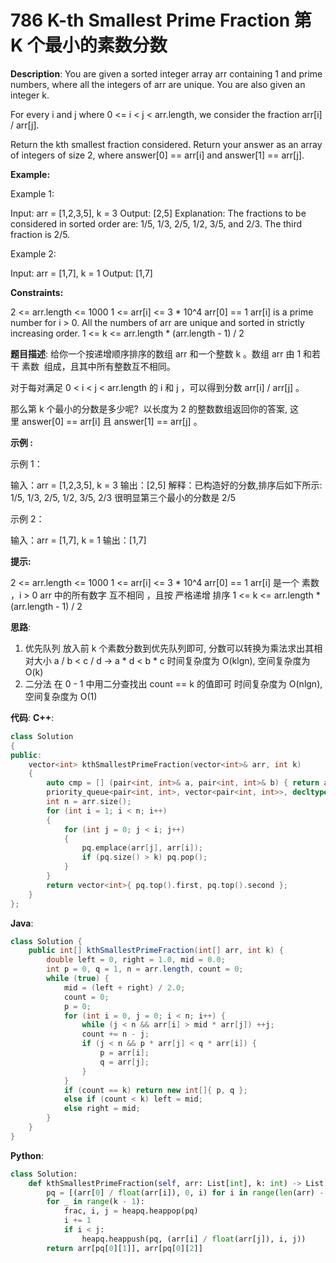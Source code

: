 # 786 K-th Smallest Prime Fraction 第 K 个最小的素数分数

__Description__:
You are given a sorted integer array arr containing 1 and prime numbers, where all the integers of arr are unique. You are also given an integer k.

For every i and j where 0 <= i < j < arr.length, we consider the fraction arr[i] / arr[j].

Return the kth smallest fraction considered. Return your answer as an array of integers of size 2, where answer[0] == arr[i] and answer[1] == arr[j].

__Example:__

Example 1:

Input: arr = [1,2,3,5], k = 3
Output: [2,5]
Explanation: The fractions to be considered in sorted order are:
1/5, 1/3, 2/5, 1/2, 3/5, and 2/3.
The third fraction is 2/5.

Example 2:

Input: arr = [1,7], k = 1
Output: [1,7]

__Constraints:__

2 <= arr.length <= 1000
1 <= arr[i] <= 3 \* 10^4
arr[0] == 1
arr[i] is a prime number for i > 0.
All the numbers of arr are unique and sorted in strictly increasing order.
1 <= k <= arr.length \* (arr.length - 1) / 2

__题目描述__:
给你一个按递增顺序排序的数组 arr 和一个整数 k 。数组 arr 由 1 和若干 素数  组成，且其中所有整数互不相同。

对于每对满足 0 < i < j < arr.length 的 i 和 j ，可以得到分数 arr[i] / arr[j] 。

那么第 k 个最小的分数是多少呢?  以长度为 2 的整数数组返回你的答案, 这里 answer[0] == arr[i] 且 answer[1] == arr[j] 。

__示例 :__

示例 1：

输入：arr = [1,2,3,5], k = 3
输出：[2,5]
解释：已构造好的分数,排序后如下所示:
1/5, 1/3, 2/5, 1/2, 3/5, 2/3
很明显第三个最小的分数是 2/5

示例 2：

输入：arr = [1,7], k = 1
输出：[1,7]

__提示:__

2 <= arr.length <= 1000
1 <= arr[i] <= 3 \* 10^4
arr[0] == 1
arr[i] 是一个 素数 ，i > 0
arr 中的所有数字 互不相同 ，且按 严格递增 排序
1 <= k <= arr.length \* (arr.length - 1) / 2

__思路__:

1. 优先队列
放入前 k 个素数分数到优先队列即可, 分数可以转换为乘法求出其相对大小
a / b < c / d -> a \* d < b \* c
时间复杂度为 O(klgn), 空间复杂度为 O(k)
2. 二分法
在 0 - 1 中用二分查找出 count == k 的值即可
时间复杂度为 O(nlgn), 空间复杂度为 O(1)

__代码__:
__C++__:

```C++
class Solution 
{
public:
    vector<int> kthSmallestPrimeFraction(vector<int>& arr, int k) 
    {
        auto cmp = [] (pair<int, int>& a, pair<int, int>& b) { return a.first * b.second < a.second * b.first; };
        priority_queue<pair<int, int>, vector<pair<int, int>>, decltype(cmp)> pq(cmp);
        int n = arr.size();
        for (int i = 1; i < n; i++) 
        {
            for (int j = 0; j < i; j++) 
            {
                pq.emplace(arr[j], arr[i]);
                if (pq.size() > k) pq.pop();
            }
        }
        return vector<int>{ pq.top().first, pq.top().second };
    }
};
```

__Java__:

```Java
class Solution {
    public int[] kthSmallestPrimeFraction(int[] arr, int k) {
        double left = 0, right = 1.0, mid = 0.0;
        int p = 0, q = 1, n = arr.length, count = 0;
        while (true) {
            mid = (left + right) / 2.0;
            count = 0;
            p = 0;
            for (int i = 0, j = 0; i < n; i++) {
                while (j < n && arr[i] > mid * arr[j]) ++j;
                count += n - j;
                if (j < n && p * arr[j] < q * arr[i]) {
                    p = arr[i];
                    q = arr[j];
                }
            }
            if (count == k) return new int[]{ p, q };
            else if (count < k) left = mid;
            else right = mid;
        }
    }
}
```

__Python__:

```Python
class Solution:
    def kthSmallestPrimeFraction(self, arr: List[int], k: int) -> List[int]:
        pq = [(arr[0] / float(arr[i]), 0, i) for i in range(len(arr) - 1, 0, -1)]
        for _ in range(k - 1):
            frac, i, j = heapq.heappop(pq)
            i += 1
            if i < j:
                heapq.heappush(pq, (arr[i] / float(arr[j]), i, j))
        return arr[pq[0][1]], arr[pq[0][2]]
```
